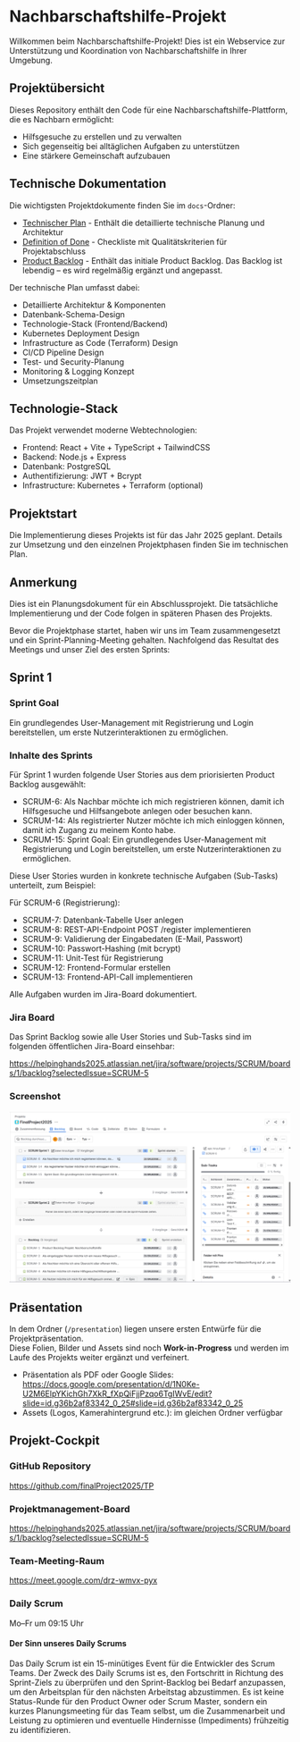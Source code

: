 # Nachbarschaftshilfe-Projekt

Willkommen beim Nachbarschaftshilfe-Projekt! Dies ist ein Webservice zur Unterstützung und Koordination von Nachbarschaftshilfe in Ihrer Umgebung.

## Projektübersicht

Dieses Repository enthält den Code für eine Nachbarschaftshilfe-Plattform, die es Nachbarn ermöglicht:
- Hilfsgesuche zu erstellen und zu verwalten
- Sich gegenseitig bei alltäglichen Aufgaben zu unterstützen
- Eine stärkere Gemeinschaft aufzubauen

## Technische Dokumentation

Die wichtigsten Projektdokumente finden Sie im `docs`-Ordner:

- [Technischer Plan](docs/technical_plan.md) - Enthält die detaillierte technische Planung und Architektur
- [Definition of Done](docs/DoD.md) - Checkliste mit Qualitätskriterien für Projektabschluss
- [Product Backlog](docs/product-backlog.md) - Enthält das initiale Product Backlog. Das Backlog ist lebendig – es wird regelmäßig ergänzt und angepasst.

Der technische Plan umfasst dabei:
- Detaillierte Architektur & Komponenten
- Datenbank-Schema-Design
- Technologie-Stack (Frontend/Backend)
- Kubernetes Deployment Design
- Infrastructure as Code (Terraform) Design
- CI/CD Pipeline Design
- Test- und Security-Planung
- Monitoring & Logging Konzept
- Umsetzungszeitplan

## Technologie-Stack

Das Projekt verwendet moderne Webtechnologien:
- Frontend: React + Vite + TypeScript + TailwindCSS
- Backend: Node.js + Express
- Datenbank: PostgreSQL
- Authentifizierung: JWT + Bcrypt
- Infrastructure: Kubernetes + Terraform (optional)

## Projektstart

Die Implementierung dieses Projekts ist für das Jahr 2025 geplant. Details zur Umsetzung und den einzelnen Projektphasen finden Sie im technischen Plan.

## Anmerkung

Dies ist ein Planungsdokument für ein Abschlussprojekt. Die tatsächliche Implementierung und der Code folgen in späteren Phasen des Projekts.

Bevor die Projektphase startet, haben wir uns im Team zusammengesetzt und ein Sprint-Planning-Meeting gehalten. Nachfolgend das Resultat des Meetings und unser Ziel des ersten Sprints:

## Sprint 1

### Sprint Goal

Ein grundlegendes User-Management mit Registrierung und Login bereitstellen, um erste Nutzerinteraktionen zu ermöglichen.

### Inhalte des Sprints

Für Sprint 1 wurden folgende User Stories aus dem priorisierten Product Backlog ausgewählt:

- SCRUM-6: Als Nachbar möchte ich mich registrieren können, damit ich Hilfsgesuche und Hilfsangebote anlegen oder besuchen kann.
- SCRUM-14: Als registrierter Nutzer möchte ich mich einloggen können, damit ich Zugang zu meinem Konto habe.
- SCRUM-15: Sprint Goal: Ein grundlegendes User-Management mit Registrierung und Login bereitstellen, um erste Nutzerinteraktionen zu ermöglichen.

Diese User Stories wurden in konkrete technische Aufgaben (Sub-Tasks) unterteilt, zum Beispiel:

Für SCRUM-6 (Registrierung):

- SCRUM-7: Datenbank-Tabelle User anlegen
- SCRUM-8: REST-API-Endpoint POST /register implementieren
- SCRUM-9: Validierung der Eingabedaten (E-Mail, Passwort)
- SCRUM-10: Passwort-Hashing (mit bcrypt)
- SCRUM-11: Unit-Test für Registrierung
- SCRUM-12: Frontend-Formular erstellen
- SCRUM-13: Frontend-API-Call implementieren

Alle Aufgaben wurden im Jira-Board dokumentiert.

### Jira Board

Das Sprint Backlog sowie alle User Stories und Sub-Tasks sind im folgenden öffentlichen Jira-Board einsehbar:

https://helpinghands2025.atlassian.net/jira/software/projects/SCRUM/boards/1/backlog?selectedIssue=SCRUM-5

### Screenshot

![Jira Board](./screenshots/Jira_FinalProject2025.png)

## Präsentation

In dem Ordner (`/presentation`) liegen unsere ersten Entwürfe für die Projektpräsentation.  
Diese Folien, Bilder und Assets sind noch **Work-in-Progress** und werden im Laufe des Projekts weiter ergänzt und verfeinert.  

- Präsentation als PDF oder Google Slides:  https://docs.google.com/presentation/d/1N0Ke-U2M6ElpYKichGh7XkR_fXpQiFjjPzqo6TgIWvE/edit?slide=id.g36b2af83342_0_25#slide=id.g36b2af83342_0_25
- Assets (Logos, Kamerahintergrund etc.): im gleichen Ordner verfügbar

## Projekt-Cockpit

### GitHub Repository  
https://github.com/finalProject2025/TP

### Projektmanagement-Board  
https://helpinghands2025.atlassian.net/jira/software/projects/SCRUM/boards/1/backlog?selectedIssue=SCRUM-5

### Team-Meeting-Raum  
https://meet.google.com/drz-wmvx-pyx

### Daily Scrum  
Mo–Fr um 09:15 Uhr

#### Der Sinn unseres Daily Scrums  
Das Daily Scrum ist ein 15-minütiges Event für die Entwickler des Scrum Teams. 
Der Zweck des Daily Scrums ist es, den Fortschritt in Richtung des Sprint-Ziels zu überprüfen und den Sprint-Backlog bei Bedarf anzupassen, 
um den Arbeitsplan für den nächsten Arbeitstag abzustimmen. Es ist keine Status-Runde für den Product Owner oder Scrum Master, 
sondern ein kurzes Planungsmeeting für das Team selbst, um die Zusammenarbeit und Leistung zu optimieren und eventuelle Hindernisse (Impediments) frühzeitig zu identifizieren.